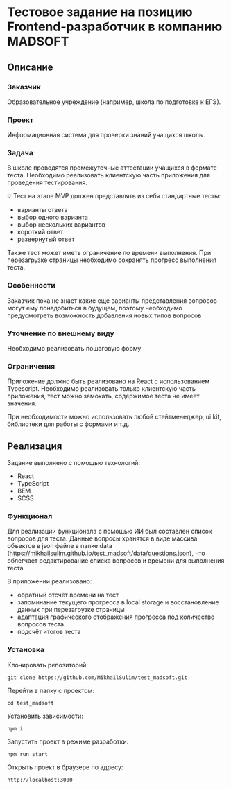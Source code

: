 # Тестовое задание на позицию Frontend-разработчик в компанию MADSOFT

## Описание

### Заказчик
Образовательное учреждение (например, школа по подготовке к ЕГЭ).
### Проект
Информационная система для проверки знаний учащихся школы.
### Задача
В школе проводятся промежуточные аттестации учащихся в формате теста. Необходимо реализовать клиентскую часть приложения для проведения тестирования.

💡 Тест на этапе MVP должен представлять из себя стандартные тесты:

* варианты ответа
* выбор одного варианта
* выбор нескольких вариантов
* короткий ответ
* развернутый ответ

Также тест может иметь ограничение по времени выполнения.
При перезагрузке страницы необходимо сохранять прогресс выполнения теста.

### Особенности
Заказчик пока не знает какие еще варианты представления вопросов могут ему понадобиться в будущем, поэтому необходимо предусмотреть возможность добавления новых типов вопросов

### Уточнение по внешнему виду
Необходимо реализовать пошаговую форму 
### Ограничения

Приложение должно быть реализовано на React с использованием Typescript. Необходимо реализовать только клиентскую часть приложения, тест можно замокать, содержимое теста не имеет значения.

При необходимости можно использовать любой стейтменеджер, ui kit, библиотеки для работы с формами и т.д.

## Реализация

Задание выполнено с помощью технологий: 
* React
* TypeScript
* BEM
* SCSS

### Функционал
Для реализации функционала с помощью ИИ был составлен список вопросов для теста. Данные вопросы хранятся в виде массива объектов в json файле в папке data (https://mikhailsulim.github.io/test_madsoft/data/questions.json), что облегчает редактирование списка вопросов и времени для выполнения теста.

В приложении реализовано:
* обратный отсчёт времени на тест
* запоминание текущего прогресса в local storage и восстановление данных при перезагрузке страницы
* адаптация графического отображения прогресса под количество вопросов теста
* подсчёт итогов теста

### Установка

Клонировать репозиторий:

```
git clone https://github.com/MikhailSulim/test_madsoft.git
```

Перейти в папку с проектом:

```
cd test_madsoft
```

Установить зависимости:

```
npm i
```

Запустить проект в режиме разработки:

```
npm run start
```

Открыть проект в браузере по адресу:

```
http://localhost:3000
```
